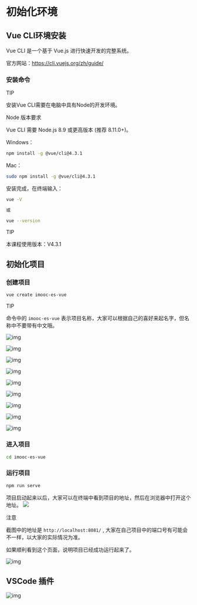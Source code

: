 # 初始化环境

## Vue CLI环境安装

Vue CLI 是一个基于 Vue.js 进行快速开发的完整系统。

官方网站：https://cli.vuejs.org/zh/guide/

### 安装命令

TIP

安装Vue CLI需要在电脑中具有Node的开发环境。

Node 版本要求

Vue CLI 需要 Node.js 8.9 或更高版本 (推荐 8.11.0+)。

Windows：

```sh
npm install -g @vue/cli@4.3.1
```

Mac：

```sh
sudo npm install -g @vue/cli@4.3.1
```

安装完成，在终端输入：

```sh
vue -V  

或  

vue --version
```

TIP

本课程使用版本：V4.3.1

## 初始化项目

### 创建项目

```sh
vue create imooc-es-vue
```

TIP

命令中的 `imooc-es-vue` 表示项目名称，大家可以根据自己的喜好来起名字，但名称中不要带有中文哦。

![img](assets/1.e3b18df5.png)

![img](assets/2.e13e6ab4.png)

![img](assets/3.e4dfe0db.png)

 ![img](assets/4.18b5e98a.png)

 ![img](assets/5.47b9127d.png)

 ![img](assets/6.196f41cc.png)

 ![img](assets/7.190a7f83.png)

 ![img](assets/8.45134d0d.png)

 ![img](assets/9.7c3916a0.png)

### 进入项目

```sh
cd imooc-es-vue
```

### 运行项目

```sh
npm run serve
```

项目启动起来以后，大家可以在终端中看到项目的地址，然后在浏览器中打开这个地址。 
![](assets/10.745e0a9e.png)

注意

截图中的地址是 `http://localhost:8081/` , 大家在自己项目中的端口号有可能会不一样，以大家的实际情况为准。

如果顺利看到这个页面，说明项目已经成功运行起来了。

![img](assets/11.d87b8e75.png)

## VSCode 插件

![img](assets/12.bdd1001c.png)